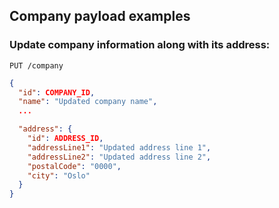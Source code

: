## Company payload examples

### Update company information along with its address:
`PUT /company`
```json
{
  "id": COMPANY_ID,
  "name": "Updated company name",
  ...

  "address": {
    "id": ADDRESS_ID,
    "addressLine1": "Updated address line 1",
    "addressLine2": "Updated address line 2",
    "postalCode": "0000",
    "city": "Oslo"
  }
}
```
